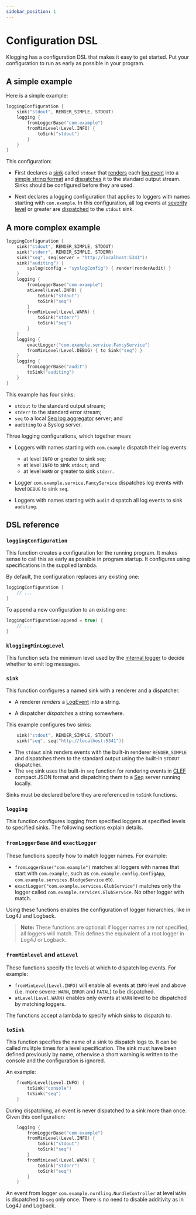 ```yaml
---
sidebar_position: 1
---
```


# Configuration DSL

Klogging has a configuration DSL that makes it easy to get started. Put your configuration
to run as early as possible in your program. 

## A simple example

Here is a simple example:

```kotlin
loggingConfiguration {
    sink("stdout", RENDER_SIMPLE, STDOUT)
    logging {
        fromLoggerBase("com.example")
        fromMinLevel(Level.INFO) {
            toSink("stdout")
        }
    }
}
```

This configuration:

* First declares a [sink](../sinks.md) called `stdout` that [renders](../rendering.md) each
  [log event](../log-events.md) into a [simple string format](../simple-string-format.md) and
  [dispatches](../dispatching.md) it to the standard output stream. Sinks should be
  configured before they are used.

* Next declares a logging configuration that applies to loggers with names starting
  with `com.example`. In this configuration, all log events at [severity level](../levels.md)
  or greater are [dispatched](../dispatching.md) to the `stdout` sink.

## A more complex example

```kotlin
loggingConfiguration {
    sink("stdout", RENDER_SIMPLE, STDOUT)
    sink("stderr", RENDER_SIMPLE, STDERR)
    sink("seq", seq(server = "http://localhost:5341"))
    sink("auditing") {
        syslog(config = "syslogConfig") { render(renderAudit) }
    }
    logging {
        fromLoggerBase("com.example")
        atLevel(Level.INFO) {
            toSink("stdout")
            toSink("seq")
        }
        fromMinLevel(Level.WARN) {
            toSink("stderr")
            toSink("seq")
        }
    }
    logging {
        exactLogger("com.example.service.FancyService")
        fromMinLevel(Level.DEBUG) { to Sink("seq") }
    }
    logging {
        fromLoggerBase("audit")
        toSink("auditing")
    }
}
```

This example has four sinks:

* `stdout` to the standard output stream;
* `stderr` to the standard error stream;
* `seq` to a local [Seq log aggregator](https://datalust.co/seq) server; and
* `auditing` to a Syslog server.

Three logging configurations, which together mean:

* Loggers with names starting with `com.example` dispatch their log events:
  * at level `INFO` or greater to sink `seq`;
  * at level `INFO` to sink `stdout`; and
  * at level `WARN` or greater to sink `stderr`.


* Logger `com.example.service.FancyService` dispatches log events with level `DEBUG` to
  sink `seq`.

* Loggers with names starting with `audit` dispatch all log events to sink `auditing`.


## DSL reference

### `loggingConfiguration`

This function creates a configuration for the running program. It makes sense to call this as early as
possible in program startup. It configures using specifications in the supplied lambda.

By default, the configuration replaces any existing one:

```kotlin
loggingConfiguration {
    // ...
}
```

To append a new configuration to an existing one:

```kotlin
loggingConfiguration(append = true) {
    // ...
}
```

### `kloggingMinLogLevel`

This function sets the minimum level used by the [internal logger](../internals/logger)
to decide whether to emit log messages.

### `sink`

This function configures a named sink with a renderer and a dispatcher.

- A renderer _renders_ a [LogEvent](../src/commonMain/kotlin/io/klogging/events/LogEvent.kt)
  into a string.

- A dispatcher _dispatches_ a string somewhere.

This example configures two sinks:

```kotlin
    sink("stdout", RENDER_SIMPLE, STDOUT)
    sink("seq", seq("http://localhost:5341"))
```

- The `stdout` sink renders events with the built-in renderer `RENDER_SIMPLE` and dispatches them
  to the standard output using the built-in `STDOUT` dispatcher.
- The `seq` sink uses the built-in `seq` function for rendering events in
  [CLEF](https://docs.datalust.co/docs/posting-raw-events#compact-json-format) compact JSON format and
  dispatching them to a [Seq](https://datalust.co/seq) server running locally.

Sinks must be declared before they are referenced in `toSink` functions.

### `logging`

This function configures logging from specified loggers at specified levels to specified
sinks. The following sections explain details.

### `fromLoggerBase` and `exactLogger`

These functions specify how to match logger names. For example:

- `fromLoggerBase("com.example")` matches all loggers with names that start with `com.example`, such
  as `com.example.config.ConfigApp`, `com.example.services.BlodgeService` etc.
- `exactLogger("com.example.services.GlubService")` matches only the logger called
  `com.example.services.GlubService`. No other logger with match.

Using these functions enables the configuration of logger hierarchies, like in Log4J and Logback.

> **Note:** These functions are optional: if logger names are not specified, all loggers will match.
> This defines the equivalent of a root logger in Log4J or Logback.

### `fromMinlevel` and `atLevel`

These functions specify the levels at which to dispatch log events. For example:

- `fromMinLevel(Level.INFO)` will enable all events at `INFO` level and above (i.e. more severe:
  `WARN`, `ERROR` and `FATAL`) to be dispatched.
- `atLevel(Level.WARN)` enables only events at `WARN` level to be dispatched by matching loggers.

The functions accept a lambda to specify which sinks to dispatch to.

### `toSink`

This function specifies the name of a sink to dispatch logs to. It can be called mulitple times for
a level specification. The sink must have been defined previously by name, otherwise a short warning
is written to the console and the configuration is ignored.

An example:

```kotlin
    fromMinLevel(Level.INFO) {
        toSink("console")
        toSink("seq")
    }
```

During dispatching, an event is never dispatched to a sink more than once. Given this configuration:

```kotlin
    logging {
        fromLoggerBase("com.example")
        fromMinLevel(Level.INFO) {
            toSink("stdout")
            toSink("seq")
        }
        fromMinLevel(Level.WARN) {
            toSink("stderr")
            toSink("seq")
        }
    }
```

An event from logger `com.example.nurdling.NurdleController` at level `WARN` is dispatched to `seq` only once.
There is no need to disable additivity as in Log4J and Logback.
